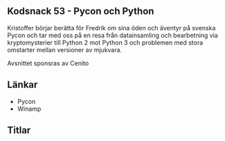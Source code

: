 ## Kodsnack 53 - Pycon och Python ##
Kristoffer börjar berätta för Fredrik om sina öden och äventyr på svenska Pycon och tar med oss på en resa från datainsamling och bearbetning via kryptomysterier till Python 2 mot Python 3 och problemen med stora omstarter mellan versioner av mjukvara.

Avsnittet sponsras av Cenito

## Länkar ##
* Pycon
* Winamp

## Titlar ##